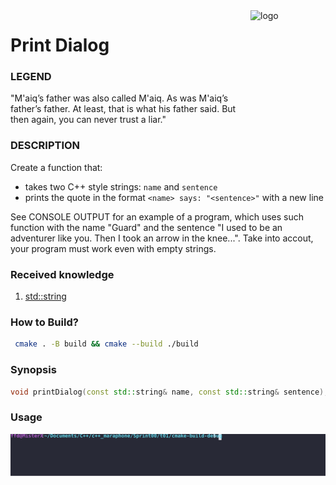 <img src="https://vignette.wikia.nocookie.net/gamingdatabase/images/0/06/M%27aiq_Profile.png/revision/latest/scale-to-width-down/310?cb=20190501084547" align="right" alt="logo" width="120" height="178">

# Print Dialog

### LEGEND

"M'aiq’s father was also called M'aiq.
As was M'aiq’s father’s father.
At least, that is what his father said.
But then again, you can never trust a liar."

### DESCRIPTION

Create a function that:
* takes two C++ style strings: `name` and `sentence`
* prints the quote in the format `<name> says: "<sentence>"` with a new line

See CONSOLE OUTPUT for an example of a program, which uses such function with the name
"Guard" and the sentence "I used to be an adventurer like you. Then I took an arrow in
the knee...".
Take into accout, your program must work even with empty strings.

### Received knowledge
1. [std::string](https://en.cppreference.com/w/cpp/string/basic_string)

### How to Build?
```bash
 cmake . -B build && cmake --build ./build
 ```

### Synopsis
```c++
void printDialog(const std::string& name, const std::string& sentence);
```

### Usage
![Usage](.local/usage.svg)